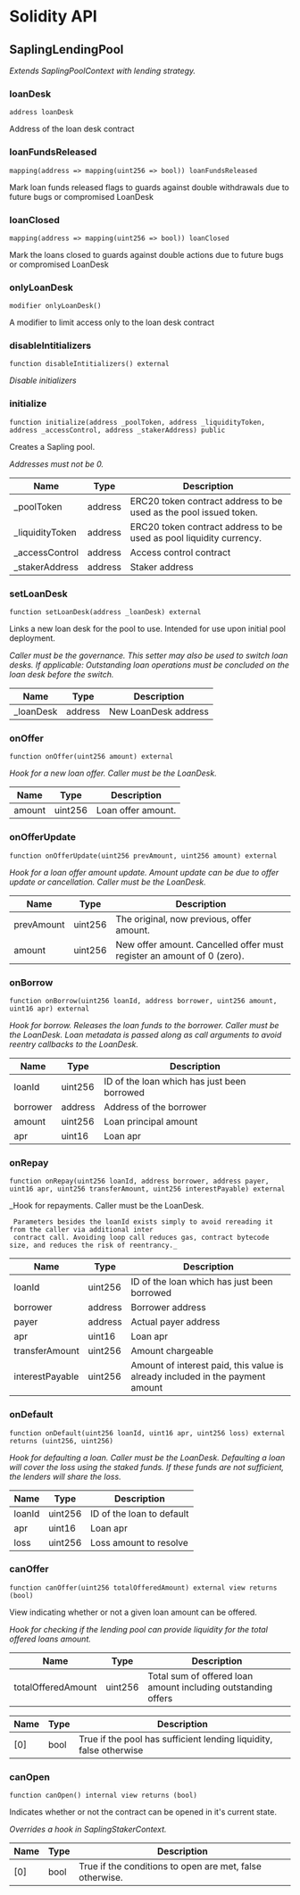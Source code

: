 # Solidity API

## SaplingLendingPool

_Extends SaplingPoolContext with lending strategy._

### loanDesk

```solidity
address loanDesk
```

Address of the loan desk contract

### loanFundsReleased

```solidity
mapping(address => mapping(uint256 => bool)) loanFundsReleased
```

Mark loan funds released flags to guards against double withdrawals due to future bugs or compromised LoanDesk

### loanClosed

```solidity
mapping(address => mapping(uint256 => bool)) loanClosed
```

Mark the loans closed to guards against double actions due to future bugs or compromised LoanDesk

### onlyLoanDesk

```solidity
modifier onlyLoanDesk()
```

A modifier to limit access only to the loan desk contract

### disableIntitializers

```solidity
function disableIntitializers() external
```

_Disable initializers_

### initialize

```solidity
function initialize(address _poolToken, address _liquidityToken, address _accessControl, address _stakerAddress) public
```

Creates a Sapling pool.

_Addresses must not be 0._

| Name | Type | Description |
| ---- | ---- | ----------- |
| _poolToken | address | ERC20 token contract address to be used as the pool issued token. |
| _liquidityToken | address | ERC20 token contract address to be used as pool liquidity currency. |
| _accessControl | address | Access control contract |
| _stakerAddress | address | Staker address |

### setLoanDesk

```solidity
function setLoanDesk(address _loanDesk) external
```

Links a new loan desk for the pool to use. Intended for use upon initial pool deployment.

_Caller must be the governance.
     This setter may also be used to switch loan desks.
     If applicable: Outstanding loan operations must be concluded on the loan desk before the switch._

| Name | Type | Description |
| ---- | ---- | ----------- |
| _loanDesk | address | New LoanDesk address |

### onOffer

```solidity
function onOffer(uint256 amount) external
```

_Hook for a new loan offer. Caller must be the LoanDesk._

| Name | Type | Description |
| ---- | ---- | ----------- |
| amount | uint256 | Loan offer amount. |

### onOfferUpdate

```solidity
function onOfferUpdate(uint256 prevAmount, uint256 amount) external
```

_Hook for a loan offer amount update. Amount update can be due to offer update or
     cancellation. Caller must be the LoanDesk._

| Name | Type | Description |
| ---- | ---- | ----------- |
| prevAmount | uint256 | The original, now previous, offer amount. |
| amount | uint256 | New offer amount. Cancelled offer must register an amount of 0 (zero). |

### onBorrow

```solidity
function onBorrow(uint256 loanId, address borrower, uint256 amount, uint16 apr) external
```

_Hook for borrow. Releases the loan funds to the borrower. Caller must be the LoanDesk. 
     Loan metadata is passed along as call arguments to avoid reentry callbacks to the LoanDesk._

| Name | Type | Description |
| ---- | ---- | ----------- |
| loanId | uint256 | ID of the loan which has just been borrowed |
| borrower | address | Address of the borrower |
| amount | uint256 | Loan principal amount |
| apr | uint16 | Loan apr |

### onRepay

```solidity
function onRepay(uint256 loanId, address borrower, address payer, uint16 apr, uint256 transferAmount, uint256 interestPayable) external
```

_Hook for repayments. Caller must be the LoanDesk. 
     
     Parameters besides the loanId exists simply to avoid rereading it from the caller via additional inter
     contract call. Avoiding loop call reduces gas, contract bytecode size, and reduces the risk of reentrancy._

| Name | Type | Description |
| ---- | ---- | ----------- |
| loanId | uint256 | ID of the loan which has just been borrowed |
| borrower | address | Borrower address |
| payer | address | Actual payer address |
| apr | uint16 | Loan apr |
| transferAmount | uint256 | Amount chargeable |
| interestPayable | uint256 | Amount of interest paid, this value is already included in the payment amount |

### onDefault

```solidity
function onDefault(uint256 loanId, uint16 apr, uint256 loss) external returns (uint256, uint256)
```

_Hook for defaulting a loan. Caller must be the LoanDesk. Defaulting a loan will cover the loss using 
     the staked funds. If these funds are not sufficient, the lenders will share the loss._

| Name | Type | Description |
| ---- | ---- | ----------- |
| loanId | uint256 | ID of the loan to default |
| apr | uint16 | Loan apr |
| loss | uint256 | Loss amount to resolve |

### canOffer

```solidity
function canOffer(uint256 totalOfferedAmount) external view returns (bool)
```

View indicating whether or not a given loan amount can be offered.

_Hook for checking if the lending pool can provide liquidity for the total offered loans amount._

| Name | Type | Description |
| ---- | ---- | ----------- |
| totalOfferedAmount | uint256 | Total sum of offered loan amount including outstanding offers |

| Name | Type | Description |
| ---- | ---- | ----------- |
| [0] | bool | True if the pool has sufficient lending liquidity, false otherwise |

### canOpen

```solidity
function canOpen() internal view returns (bool)
```

Indicates whether or not the contract can be opened in it's current state.

_Overrides a hook in SaplingStakerContext._

| Name | Type | Description |
| ---- | ---- | ----------- |
| [0] | bool | True if the conditions to open are met, false otherwise. |

